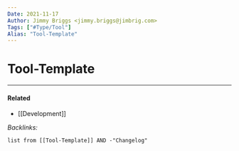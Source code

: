 ```yaml
---
Date: 2021-11-17
Author: Jimmy Briggs <jimmy.briggs@jimbrig.com>
Tags: ["#Type/Tool"]
Alias: "Tool-Template"
---
```


# Tool-Template

***

#### Related

- [[Development]]

*Backlinks:*

```dataview
list from [[Tool-Template]] AND -"Changelog"
```